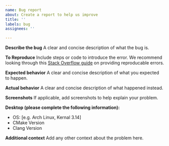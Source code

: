 ```yaml
---
name: Bug report
about: Create a report to help us improve
title: ''
labels: bug
assignees: ''

---
```


**Describe the bug**
A clear and concise description of what the bug is.

**To Reproduce**
Include steps or code to introduce the error. We recommend looking through this [Stack Overflow guide](https://stackoverflow.com/help/minimal-reproducible-example) on providing reproducable errors.

**Expected behavior**
A clear and concise description of what you expected to happen.

**Actual behavior**
A clear and concise description of what happened instead.

**Screenshots**
If applicable, add screenshots to help explain your problem.

**Desktop (please complete the following information):**
 - OS: [e.g. Arch Linux, Kernal 3.14]
 - CMake Version
 - Clang Version

**Additional context**
Add any other context about the problem here.

